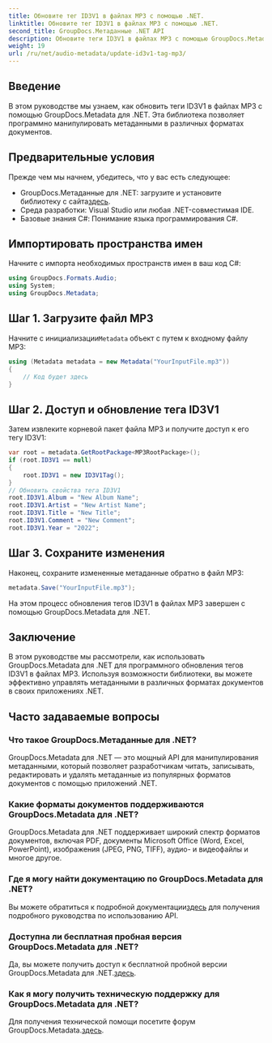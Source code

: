 ```yaml
---
title: Обновите тег ID3V1 в файлах MP3 с помощью .NET.
linktitle: Обновите тег ID3V1 в файлах MP3 с помощью .NET.
second_title: GroupDocs.Метаданные .NET API
description: Обновите теги ID3V1 в файлах MP3 с помощью GroupDocs.Metadata для .NET. Следуйте этому руководству, чтобы упростить манипулирование метаданными в ваших приложениях .NET.
weight: 19
url: /ru/net/audio-metadata/update-id3v1-tag-mp3/
---
```

## Введение
В этом руководстве мы узнаем, как обновить теги ID3V1 в файлах MP3 с помощью GroupDocs.Metadata для .NET. Эта библиотека позволяет программно манипулировать метаданными в различных форматах документов.
## Предварительные условия
Прежде чем мы начнем, убедитесь, что у вас есть следующее:
- GroupDocs.Метаданные для .NET: загрузите и установите библиотеку с сайта[здесь](https://releases.groupdocs.com/metadata/net/).
- Среда разработки: Visual Studio или любая .NET-совместимая IDE.
- Базовые знания C#: Понимание языка программирования C#.

## Импортировать пространства имен
Начните с импорта необходимых пространств имен в ваш код C#:
```csharp
using GroupDocs.Formats.Audio;
using System;
using GroupDocs.Metadata;
```
## Шаг 1. Загрузите файл MP3
 Начните с инициализации`Metadata` объект с путем к входному файлу MP3:
```csharp
using (Metadata metadata = new Metadata("YourInputFile.mp3"))
{
    // Код будет здесь
}
```
## Шаг 2. Доступ и обновление тега ID3V1
Затем извлеките корневой пакет файла MP3 и получите доступ к его тегу ID3V1:
```csharp
var root = metadata.GetRootPackage<MP3RootPackage>();
if (root.ID3V1 == null)
{
    root.ID3V1 = new ID3V1Tag();
}
// Обновить свойства тега ID3V1
root.ID3V1.Album = "New Album Name";
root.ID3V1.Artist = "New Artist Name";
root.ID3V1.Title = "New Title";
root.ID3V1.Comment = "New Comment";
root.ID3V1.Year = "2022";
```
## Шаг 3. Сохраните изменения
Наконец, сохраните измененные метаданные обратно в файл MP3:
```csharp
metadata.Save("YourInputFile.mp3");
```
На этом процесс обновления тегов ID3V1 в файлах MP3 завершен с помощью GroupDocs.Metadata для .NET.

## Заключение
В этом руководстве мы рассмотрели, как использовать GroupDocs.Metadata для .NET для программного обновления тегов ID3V1 в файлах MP3. Используя возможности библиотеки, вы можете эффективно управлять метаданными в различных форматах документов в своих приложениях .NET.

## Часто задаваемые вопросы
### Что такое GroupDocs.Метаданные для .NET?
GroupDocs.Metadata для .NET — это мощный API для манипулирования метаданными, который позволяет разработчикам читать, записывать, редактировать и удалять метаданные из популярных форматов документов с помощью приложений .NET.
### Какие форматы документов поддерживаются GroupDocs.Metadata для .NET?
GroupDocs.Metadata для .NET поддерживает широкий спектр форматов документов, включая PDF, документы Microsoft Office (Word, Excel, PowerPoint), изображения (JPEG, PNG, TIFF), аудио- и видеофайлы и многое другое.
### Где я могу найти документацию по GroupDocs.Metadata для .NET?
 Вы можете обратиться к подробной документации[здесь](https://tutorials.groupdocs.com/metadata/net/) для получения подробного руководства по использованию API.
### Доступна ли бесплатная пробная версия GroupDocs.Metadata для .NET?
 Да, вы можете получить доступ к бесплатной пробной версии GroupDocs.Metadata для .NET.[здесь](https://releases.groupdocs.com/).
### Как я могу получить техническую поддержку для GroupDocs.Metadata для .NET?
 Для получения технической помощи посетите форум GroupDocs.Metadata.[здесь](https://forum.groupdocs.com/c/metadata/14).
